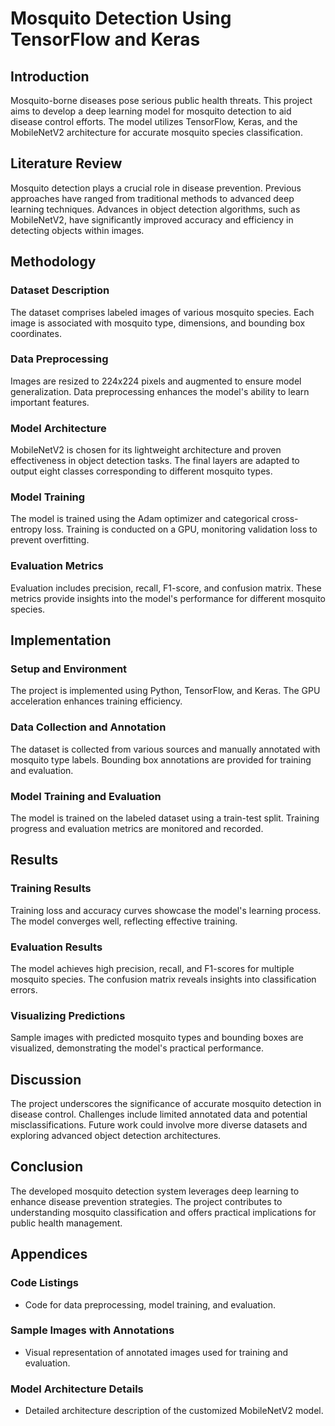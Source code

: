 # Mosquito Detection Using TensorFlow and Keras

## Introduction
Mosquito-borne diseases pose serious public health threats. This project aims to develop a deep learning model for mosquito detection to aid disease control efforts. The model utilizes TensorFlow, Keras, and the MobileNetV2 architecture for accurate mosquito species classification.

## Literature Review
Mosquito detection plays a crucial role in disease prevention. Previous approaches have ranged from traditional methods to advanced deep learning techniques. Advances in object detection algorithms, such as MobileNetV2, have significantly improved accuracy and efficiency in detecting objects within images.

## Methodology
### Dataset Description
The dataset comprises labeled images of various mosquito species. Each image is associated with mosquito type, dimensions, and bounding box coordinates.

### Data Preprocessing
Images are resized to 224x224 pixels and augmented to ensure model generalization. Data preprocessing enhances the model's ability to learn important features.

### Model Architecture
MobileNetV2 is chosen for its lightweight architecture and proven effectiveness in object detection tasks. The final layers are adapted to output eight classes corresponding to different mosquito types.

### Model Training
The model is trained using the Adam optimizer and categorical cross-entropy loss. Training is conducted on a GPU, monitoring validation loss to prevent overfitting.

### Evaluation Metrics
Evaluation includes precision, recall, F1-score, and confusion matrix. These metrics provide insights into the model's performance for different mosquito species.

## Implementation
### Setup and Environment
The project is implemented using Python, TensorFlow, and Keras. The GPU acceleration enhances training efficiency.

### Data Collection and Annotation
The dataset is collected from various sources and manually annotated with mosquito type labels. Bounding box annotations are provided for training and evaluation.

### Model Training and Evaluation
The model is trained on the labeled dataset using a train-test split. Training progress and evaluation metrics are monitored and recorded.

## Results
### Training Results
Training loss and accuracy curves showcase the model's learning process. The model converges well, reflecting effective training.

### Evaluation Results
The model achieves high precision, recall, and F1-scores for multiple mosquito species. The confusion matrix reveals insights into classification errors.

### Visualizing Predictions
Sample images with predicted mosquito types and bounding boxes are visualized, demonstrating the model's practical performance.

## Discussion
The project underscores the significance of accurate mosquito detection in disease control. Challenges include limited annotated data and potential misclassifications. Future work could involve more diverse datasets and exploring advanced object detection architectures.

## Conclusion
The developed mosquito detection system leverages deep learning to enhance disease prevention strategies. The project contributes to understanding mosquito classification and offers practical implications for public health management.

## Appendices
### Code Listings
- Code for data preprocessing, model training, and evaluation.

### Sample Images with Annotations
- Visual representation of annotated images used for training and evaluation.

### Model Architecture Details
- Detailed architecture description of the customized MobileNetV2 model.
